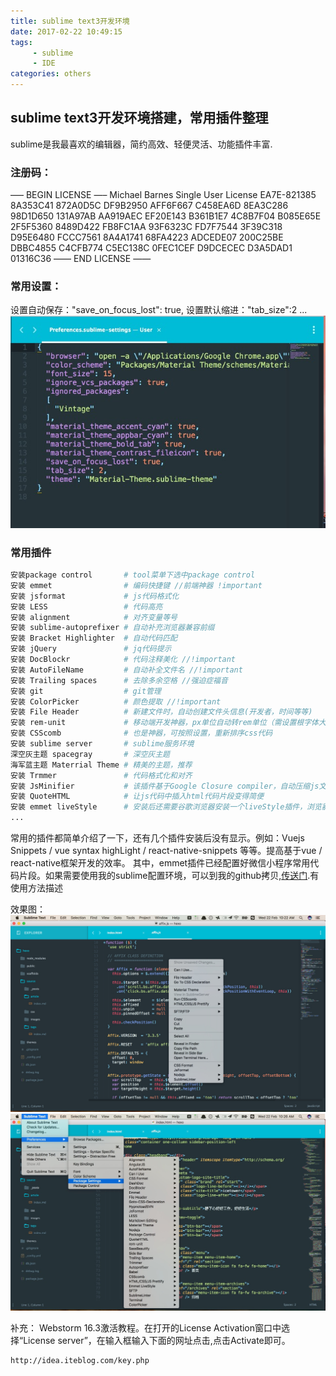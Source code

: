 ```yaml
---
title: sublime text3开发环境
date: 2017-02-22 10:49:15
tags:
     - sublime
     - IDE
categories: others
---
```


## sublime text3开发环境搭建，常用插件整理
sublime是我最喜欢的编辑器，简约高效、轻便灵活、功能插件丰富.
### 注册码：
—– BEGIN LICENSE —–
Michael Barnes
Single User License
EA7E-821385
8A353C41 872A0D5C DF9B2950 AFF6F667
C458EA6D 8EA3C286 98D1D650 131A97AB
AA919AEC EF20E143 B361B1E7 4C8B7F04
B085E65E 2F5F5360 8489D422 FB8FC1AA
93F6323C FD7F7544 3F39C318 D95E6480
FCCC7561 8A4A1741 68FA4223 ADCEDE07
200C25BE DBBC4855 C4CFB774 C5EC138C
0FEC1CEF D9DCECEC D3A5DAD1 01316C36
—— END LICENSE ——

### 常用设置：
设置自动保存："save_on_focus_lost": true,
设置默认缩进："tab_size":2
...
<img src="/images/user_setup.png" alt="set">

### 常用插件
```bash
安装package control       # tool菜单下选中package control
安装 emmet                # 编码快捷键 //前端神器 !important
安装 jsformat             # js代码格式化
安装 LESS                 # 代码高亮
安装 alignment            # 对齐变量等号
安装 sublime-autoprefixer # 自动补充浏览器兼容前缀
安装 Bracket Highlighter  # 自动代码匹配
安装 jQuery               # jq代码提示
安装 Doc​Blockr            # 代码注释美化 //!important
安装 AutoFileName         # 自动补全文件名 //!important
安装 Trailing spaces      # 去除多余空格 //强迫症福音
安装 git                  # git管理
安装 ColorPicker          # 颜色提取 //!important
安装 File Header          # 新建文件时，自动创建文件头信息(开发者，时间等等)
安装 rem-unit             # 移动端开发神器，px单位自动转rem单位（需设置根字体大小）
安装 CSScomb              # 也是神器，可按照设置，重新排序css代码
安装 sublime server       # sublime服务环境
深空灰主题 spacegray       # 深空灰主题
海军蓝主题 Materrial Theme # 精美的主题，推荐
安装 Trmmer               # 代码格式化和对齐
安装 JsMinifier           # 该插件基于Google Closure compiler，自动压缩js文件。
安装 QuoteHTML            # 让js代码中插入html代码片段变得简便
安装 emmet liveStyle      # 安装后还需要谷歌浏览器安装一个liveStyle插件，浏览器启动插件后，在开发者工具里调整样式直接会保存在源文件。同时源文件修改样式，会自动刷新浏览器页面。太方便了
...
```
常用的插件都简单介绍了一下，还有几个插件安装后没有显示。例如：Vuejs Snippets / vue syntax highLight / react-native-snippets 等等。提高基于vue / react-native框架开发的效率。
其中，emmet插件已经配置好微信小程序常用代码片段。如果需要使用我的sublime配置环境，可以到我的github拷贝,[传送门](https://github.com/yanghcc/User).有使用方法描述

效果图：
<img src="/images/sublime.png" alt="img">
<img src="/images/plugins.png" alt="img">

补充：
Webstorm 16.3激活教程。在打开的License Activation窗口中选择“License server”，在输入框输入下面的网址点击,点击Activate即可。
```bash
http://idea.iteblog.com/key.php
```